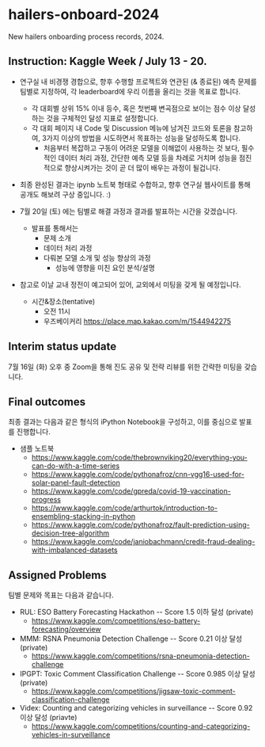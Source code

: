 # hailers-onboard-2024
New hailers onboarding process records, 2024.

## Instruction: Kaggle Week / July 13 - 20.

* 연구실 내 비경쟁 경합으로, 향후 수행할 프로젝트와 연관된 (& 종료된) 예측 문제를 팀별로 지정하여, 각 leaderboard에 우리 이름을 올리는 것을 목표로 합니다. 
  - 각 대회별 상위 15% 이내 등수, 혹은 첫번째 변곡점으로 보이는 점수 이상 달성하는 것을 구체적인 달성 지표로 설정합니다.
  - 각 대회 페이지 내 Code 및 Discussion 메뉴에 남겨진 코드와 토론을 참고하여, 3가지 이상의 방법을 시도하면서 목표하는 성능을 달성하도록 합니다.
    - 처음부터 복잡하고 구동이 어려운 모델을 이해없이 사용하는 것 보다, 필수적인 데이터 처리 과정, 간단한 예측 모델 등을 차례로 거치며 성능을 점진적으로 향상시켜가는 것이 곧 더 많이 배우는 과정이 될겁니다.

* 최종 완성된 결과는 ipynb 노트북 형태로 수합하고, 향후 연구실 웹사이트를 통해 공개도 해보려 구상 중입니다. :)

* 7월 20일 (토) 에는 팀별로 해결 과정과 결과를 발표하는 시간을 갖겠습니다.
  - 발표를 통해서는
     - 문제 소개
     - 데이터 처리 과정
     - 다뤄본 모델 소개 및 성능 향상의 과정
       - 성능에 영향을 미친 요인 분석/설명
* 참고로 이날 교내 정전이 예고되어 있어, 교외에서 미팅을 갖게 될 예정입니다.
  - 시간&장소(tentative)
    - 오전 11시
    - 우즈베이커리 https://place.map.kakao.com/m/1544942275

## Interim status update
7월 16일 (화) 오후 중 Zoom을 통해 진도 공유 및 전략 리뷰를 위한 간략한 미팅을 갖습니다.


## Final outcomes
최종 결과는 다음과 같은 형식의 iPython Notebook을 구성하고, 이를 중심으로 발표를 진행합니다.

- 샘플 노트북
  - https://www.kaggle.com/code/thebrownviking20/everything-you-can-do-with-a-time-series
  - https://www.kaggle.com/code/pythonafroz/cnn-vgg16-used-for-solar-panel-fault-detection
  - https://www.kaggle.com/code/gpreda/covid-19-vaccination-progress
  - https://www.kaggle.com/code/arthurtok/introduction-to-ensembling-stacking-in-python
  - https://www.kaggle.com/code/pythonafroz/fault-prediction-using-decision-tree-algorithm
  - https://www.kaggle.com/code/janiobachmann/credit-fraud-dealing-with-imbalanced-datasets



## Assigned Problems
팀별 문제와 목표는 다음과 같습니다.

- RUL: ESO Battery Forecasting Hackathon -- Score 1.5 이하 달성 (private)
  - https://www.kaggle.com/competitions/eso-battery-forecasting/overview
- MMM: RSNA Pneumonia Detection Challenge -- Score 0.21 이상 달성 (private)
  - https://www.kaggle.com/competitions/rsna-pneumonia-detection-challenge
- IPGPT: Toxic Comment Classification Challenge -- Score 0.985 이상 달성 (private)
  - https://www.kaggle.com/competitions/jigsaw-toxic-comment-classification-challenge
- Videx: Counting and categorizing vehicles in surveillance -- Score 0.92 이상 달성 (priavte)
  - https://www.kaggle.com/competitions/counting-and-categorizing-vehicles-in-surveillance



